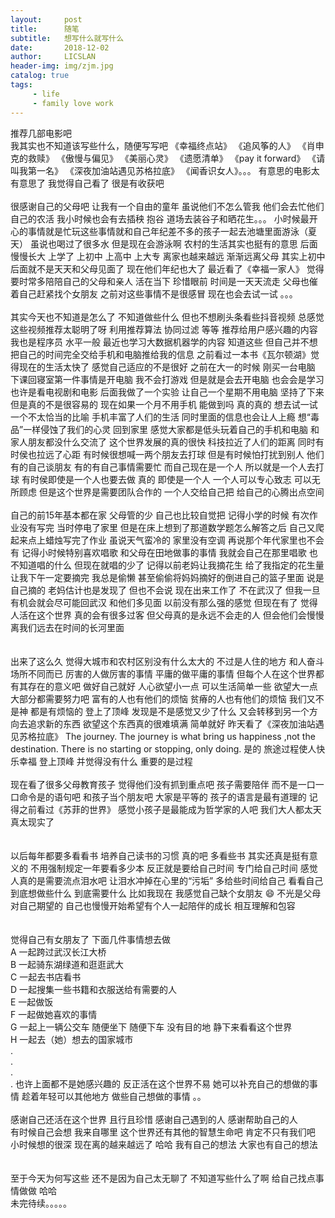 ```yaml
---
layout:     post
title:      随笔
subtitle:   想写什么就写什么
date:       2018-12-02
author:     LICSLAN
header-img: img/zjm.jpg
catalog: true
tags:
     - life
     - family love work
---
```



推荐几部电影吧  
我其实也不知道该写些什么，随便写写吧
《幸福终点站》  《追风筝的人》 《肖申克的救赎》 《傲慢与偏见》  《美丽心灵》  《遗愿清单》  《pay it forward》 《请叫我第一名》  《深夜加油站遇见苏格拉底》 《闻香识女人》。。。
有意思的电影太有意思了 我觉得自己看了  很是有收获吧   
<br>
很感谢自己的父母吧   让我有一个自由的童年   虽说他们不怎么管我  他们会去忙他们自己的农活  我小时候也会有去插秧  抱谷 道场去装谷子和晒花生。。。  小时候最开心的事情就是忙玩这些事情就和自己年纪差不多的孩子一起去池塘里面游泳（夏天）  虽说也喝过了很多水 但是现在会游泳啊  农村的生活其实也挺有的意思  后面慢慢长大 上学了  上初中  上高中  上大专  离家也越来越远  渐渐远离父母  其实上初中后面就不是天天和父母见面了  现在他们年纪也大了  最近看了《幸福一家人》  觉得要时常多陪陪自己的父母和亲人 活在当下  珍惜眼前  时间是一天天流走  父母也催着自己赶紧找个女朋友  之前对这些事情不是很感冒  现在也会去试一试 。。。
<br>
<br>
其实今天也不知道是怎么了  不知道做些什么  但也不想刷头条看些抖音视频  总感觉这些视频推荐太聪明了呀  利用推荐算法  协同过滤  等等  推荐给用户感兴趣的内容  我也是程序员  水平一般  最近也学习大数据机器学的内容  知道这些  但自己并不想把自己的时间完全交给手机和电脑推给我的信息  之前看过一本书《瓦尔顿湖》觉得现在的生活太快了 感觉自己适应的不是很好  之前在大一的时候  刚买一台电脑  下课回寝室第一件事情是开电脑  我不会打游戏  但是就是会去开电脑  也会会是学习也许是看电视剧和电影  后面我做了一个实验   让自己一个星期不用电脑   坚持了下来  但是真的不是很容易的  现在如果一个月不用手机  能做到吗  真的真的  想去试一试  一个不太恰当的比喻  手机丰富了人们的生活  同时里面的信息也会让人上瘾  想“毒品”一样侵蚀了我们的心灵   回到家里  感觉大家都是低头玩着自己的手机和电脑  和家人朋友都没什么交流了  这个世界发展的真的很快  科技拉近了人们的距离  同时有时侯也拉远了心距  有时候很想喊一两个朋友去打球  但是有时候怕打扰到别人  他们有的自己谈朋友  有的有自己事情需要忙  而自己现在是一个人  所以就是一个人去打球   有时侯即使是一个人也要去做  真的  即使是一个人  一个人可以专心致志  可以无所顾虑   但是这个世界是需要团队合作的  一个人交给自己把  给自己的心腾出点空间 
<br>
<br>
自己的前15年基本都在家  父母管的少  自己也比较自觉把   记得小学的时候  有次作业没有写完  当时停电了家里  但是在床上想到了那道数学题怎么解答之后 自己又爬起来点上蜡烛写完了作业  虽说天气蛮冷的 家里没有空调  再说那个年代家里也不会有  记得小时候特别喜欢唱歌   和父母在田地做事的事情  我就会自己在那里唱歌  也不知道唱的什么  但现在就唱的少了  记得以前老妈让我摘花生  给了我指定的花生量  让我下午一定要摘完  我总是偷懒  甚至偷偷将妈妈摘好的倒进自己的篮子里面  说是自己摘的  老妈估计也是发现了  但也不会说   现在出来工作了  不在武汉了  但我一旦有机会就会尽可能回武汉  和他们多见面  以前没有那么强的感觉  但现在有了  觉得人活在这个世界  真的会有很多过客  但父母真的是永远不会走的人  但会他们会慢慢离我们远去在时间的长河里面    
<br>
<br>
出来了这么久  觉得大城市和农村区别没有什么太大的  不过是人住的地方   和人奋斗场所不同而已   厉害的人做厉害的事情  平庸的做平庸的事情  但每个人在这个世界都有其存在的意义吧  做好自己就好  人心欲望小一点   可以生活简单一些   欲望大一点   大部分都需要努力吧   富有的人也有他们的烦恼  贫瘠的人也有他们的烦恼  我们又不是神  都是有烦恼的  登上了顶峰  发现是不是感觉又少了什么  又会转移到另一个方向去追求新的东西  欲望这个东西真的很难填满  简单就好  昨天看了《深夜加油站遇见苏格拉底》  The journey. The journey is what bring us happiness ,not the destination.  There is no starting or stopping, only doing. 是的  旅途过程使人快乐幸福   登上顶峰  并觉得没有什么  重要的是过程
<br>
<br>
现在看了很多父母教育孩子  觉得他们没有抓到重点吧  孩子需要陪伴  而不是一口一口命令是的语句吧  和孩子当个朋友吧  大家是平等的   孩子的语言是最有道理的  记得之前看过《苏菲的世界》  感觉小孩子是最能成为哲学家的人吧  我们大人都太天真太现实了  
<br>
<br>
以后每年都要多看看书 培养自己读书的习惯  真的吧  多看些书  其实还真是挺有意义的   不用强制规定一年要看多少本   反正就是要给自己时间 专门给自己时间  感觉人真的是需要流点泪水吧  让泪水冲掉在心里的“污垢”   多给些时间给自己  看看自己到底想做些什么  到底需要什么  比如我现在  我感觉自己缺个女朋友  😄
不光是父母对自己期望的  自己也慢慢开始希望有个人一起陪伴的成长  相互理解和包容  
<br>
<br>
觉得自己有女朋友了 下面几件事情想去做
<br>
A 一起跨过武汉长江大桥
<br>
B 一起骑东湖绿道和逛逛武大
<br>
C 一起去书店看书
<br>
D 一起搜集一些书籍和衣服送给有需要的人
<br>
E 一起做饭
<br>
F 一起做她喜欢的事情
<br>
G 一起上一辆公交车  随便坐下  随便下车 没有目的地  静下来看看这个世界 
<br>
H 一起去（她）想去的国家城市
<br>
.
<br>
.
<br>
.
<br>
. 也许上面都不是她感兴趣的   反正活在这个世界不易  她可以补充自己的想做的事情  趁着年轻可以其他地方  做些自己想做的事情  。。
<br>
<br>
感谢自己还活在这个世界  且行且珍惜  感谢自己遇到的人  感谢帮助自己的人  
有时候自己会想  我来自哪里   这个世界还有其他的智慧生命吧   肯定不只有我们吧   小时候想的很深  现在离的越来越远了  哈哈  我有自己的想法  大家也有自己的想法  
<br>
<br>
至于今天为何写这些   还不是因为自己太无聊了    不知道写些什么了啊    给自己找点事情做做  哈哈  
未完待续。。。。。

















